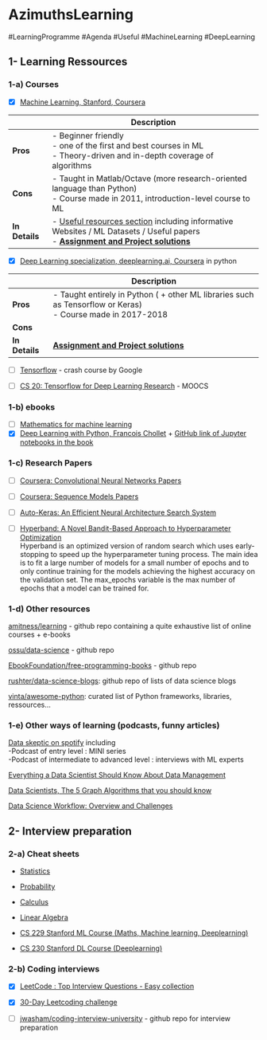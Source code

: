 # AzimuthsLearning

#LearningProgramme #Agenda #Useful #MachineLearning #DeepLearning 

## 1- Learning Ressources
### 1-a) Courses
- [x] [Machine Learning, Stanford, Coursera](https://www.coursera.org/learn/machine-learninfg/home/welcome) <br />

|   | Description |
|---------|--------------------------------------------------------------------------------------------------------------|
| **Pros** | - Beginner friendly <br /> - one of the first and best courses in ML <br /> - Theory-driven and in-depth coverage of algorithms <br /> | 
| **Cons** | - Taught in Matlab/Octave (more research-oriented language than Python) <br /> - Course made in 2011, introduction-level course to ML <br /> | 
| **In Details** | - [Useful resources section](https://www.coursera.org/learn/machine-learning/resources/NrY2G) including informative Websites / ML Datasets / Useful papers <br /> - [**Assignment and Project solutions**](https://github.com/kevinzous/AzimuthsLearning/tree/master/MOOCS1_Machine%20Learning_Stanford) <br /> |

- [x] [Deep Learning specialization, deeplearning.ai, Coursera](https://www.coursera.org/specializations/deep-learning) in python <br />

|   | Description |
|---------|--------------------------------------------------------------------------------------------------------------|
| **Pros** | - Taught entirely in Python ( + other ML libraries such as Tensorflow or Keras) <br /> - Course made in 2017-2018  | 
| **Cons** |  | 
| **In Details** | [**Assignment and Project solutions**](https://github.com/kevinzous/AzimuthsLearning/tree/master/MOOCS2_Deep_Learning_Deeplearningai) |

- [ ] [Tensorflow](https://developers.google.com/machine-learning/crash-course/) - crash course by Google 

- [ ] [CS 20: Tensorflow for Deep Learning Research](http://web.stanford.edu/class/cs20si/syllabus.html) - MOOCS 

### 1-b) ebooks
- [ ] [Mathematics for machine learning](https://mml-book.github.io/book/mml-book.pdf) 
- [x] [Deep Learning with Python, Francois Chollet](https://www.academia.edu/40318927/Deep_Learning_With_Python_by_Francois_Chollet) + [GitHub link of Jupyter notebooks in the book](https://github.com/fchollet/deep-learning-with-python-notebooks) 

### 1-c) Research Papers 

- [ ] [Coursera: Convolutional Neural Networks Papers](https://gist.github.com/rubychilds/d9137168d0843f4a8071727e67a5816c) <br /> 
- [ ] [Coursera: Sequence Models Papers](https://github.com/iitrsamrat/deeplearning.ai.sequence-model-papers/blob/master/index.md) <br /> 
- [ ] [Auto-Keras: An Efficient Neural Architecture Search System](https://dl.acm.org/doi/pdf/10.1145/3292500.3330648) <br /> 
- [ ] [Hyperband: A Novel Bandit-Based Approach to Hyperparameter Optimization](https://arxiv.org/abs/1603.06560) <br />
Hyperband is an optimized version of random search which uses early-stopping to speed up the hyperparameter tuning process. The main idea is to fit a large number of models for a small number of epochs and to only continue training for the models achieving the highest accuracy on the validation set. The max_epochs variable is the max number of epochs that a model can be trained for.


### 1-d) Other resources 
[amitness/learning](https://github.com/amitness/learning) - github repo containing a quite exhaustive list of online courses + e-books 

[ossu/data-science](https://github.com/ossu/data-science#curriculum) - github repo

[EbookFoundation/free-programming-books](https://github.com/EbookFoundation/free-programming-books) - github repo

[rushter/data-science-blogs](https://github.com/rushter/data-science-blogs?fbclid=IwAR2rjw3Q2hCLJHLVt3jN685t38O6PpRP3ckPysa2FKCtfNjgEM-fMS-k1yQ): github repo of lists of data science blogs

[vinta/awesome-python](https://github.com/vinta/awesome-python): curated list of Python frameworks, libraries, ressources... 

### 1-e) Other ways of learning (podcasts, funny articles) 

[Data skeptic on spotify](https://open.spotify.com/show/1BZN7H3ikovSejhwQTzNm4) including <br /> 
-Podcast of entry level : MINI series <br />
-Podcast of intermediate to advanced level : interviews with ML experts

[Everything a Data Scientist Should Know About Data Management](https://towardsdatascience.com/everything-a-data-scientist-should-know-aboutsedata-management-6877788c6a42)

[Data Scientists, The 5 Graph Algorithms that you should know](https://towardsdatascience.com/data-scientists-the-five-graph-algorithms-that-you-should-know-30f454fa5513)

[Data Science Workflow: Overview and Challenges](https://cacm.acm.org/blogs/blog-cacm/169199-data-science-workflow-overview-and-challenges/fulltext)


## 2- Interview preparation

### 2-a) Cheat sheets
- [Statistics](http://web.mit.edu/~csvoss/Public/usabo/stats_handout.pdf) 
- [Probability](https://static1.squarespace.com/static/54bf3241e4b0f0d81bf7ff36/t/55e9494fe4b011aed10e48e5/1441352015658/probability_cheatsheet.pdf)
- [Calculus](http://tutorial.math.lamar.edu/pdf/Calculus_Cheat_Sheet_All.pdf)
- [Linear Algebra](https://www.souravsengupta.com/cds2016/lectures/Savov_Notes.pdf)

- [CS 229 Stanford ML Course (Maths, Machine learning, Deeplearning)](https://github.com/afshinea/stanford-cs-229-machine-learning?fbclid=IwAR0UvmdWFmvk9UarO6Lpx6kXGqwpnEJ9KwySLtGDVeNnyCd82l8bideaUDc)
- [CS 230 Stanford DL Course (Deeplearning)](https://github.com/afshinea/stanford-cs-230-deep-learning/blob/master/en/super-cheatsheet-deep-learning.pdf)

### 2-b) Coding interviews
- [x] [LeetCode : Top Interview Questions - Easy collection](https://leetcode.com/explore/featured/card/top-interview-questions-easy/)
- [x] [30-Day Leetcoding challenge](https://leetcode.com/explore/challenge/card/30-day-leetcoding-challenge/)
- [ ] [jwasham/coding-interview-university](https://github.com/jwasham/coding-interview-university) - github repo for interview preparation



